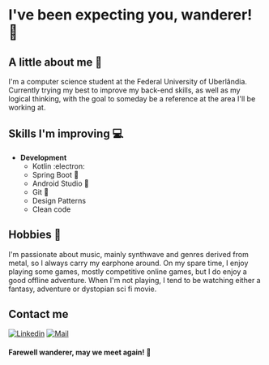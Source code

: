 # I've been expecting you, wanderer! :speech_balloon: 

## A little about me :open_book:
I'm a computer science student at the Federal University of Uberlândia. Currently trying my best to improve my back-end skills, as well as my logical thinking, with the goal to someday be a reference at the area I'll be working at.

## Skills I'm improving :computer:
- **Development**
  - Kotlin :electron:
  - Spring Boot :beginner:
  - Android Studio :beginner:
  - Git :beginner:
  - Design Patterns
  - Clean code
  
## Hobbies :space_invader:
I'm passionate about music, mainly synthwave and genres derived from metal, so I always carry my earphone around. On my spare time, I enjoy playing some games, mostly competitive online games, but I do enjoy a good offline adventure. When I'm not playing, I tend to be watching either a fantasy, adventure or dystopian sci fi movie. 

## Contact me
[![Linkedin](https://img.shields.io/badge/-Yago%20Castro-blue?style=flat-square&logo=linkedin&logoColor=white&link=https://www.linkedin.com/in/yago-castro/)](https://www.linkedin.com/in/yago-castro/)
[![Mail](https://img.shields.io/badge/-yagovfcastro@gmail.com-gray?style=flat-square&logo=gmail&logoColor=red&link=https://www.linkedin.com/in/yago-castro/)](mailto:yagovfcastro@gmail.com)
  
#### Farewell wanderer, may we meet again! :wave: 
  
